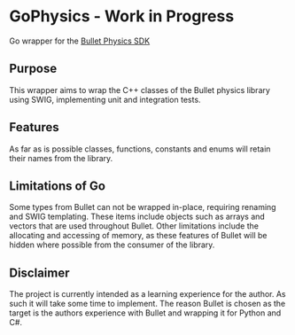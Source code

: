 # GoPhysics - Work in Progress

Go wrapper for the [Bullet Physics SDK](http://bulletphysics.org/wordpress/)

## Purpose
This wrapper aims to wrap the C++ classes of the Bullet physics library using SWIG, implementing unit and integration tests.


## Features
As far as is possible classes, functions, constants and enums will retain their names from the library.

## Limitations of Go
Some types from Bullet can not be wrapped in-place, requiring renaming and SWIG templating. These items include objects such as arrays and vectors that are used throughout Bullet. Other limitations include the allocating and accessing of memory, as these features of Bullet will be hidden where possible from the consumer of the library.

## Disclaimer
The project is currently intended as a learning experience for the author. As such it will take some time to implement. The reason Bullet is chosen as the target is the authors experience with Bullet and wrapping it for Python and C#.
